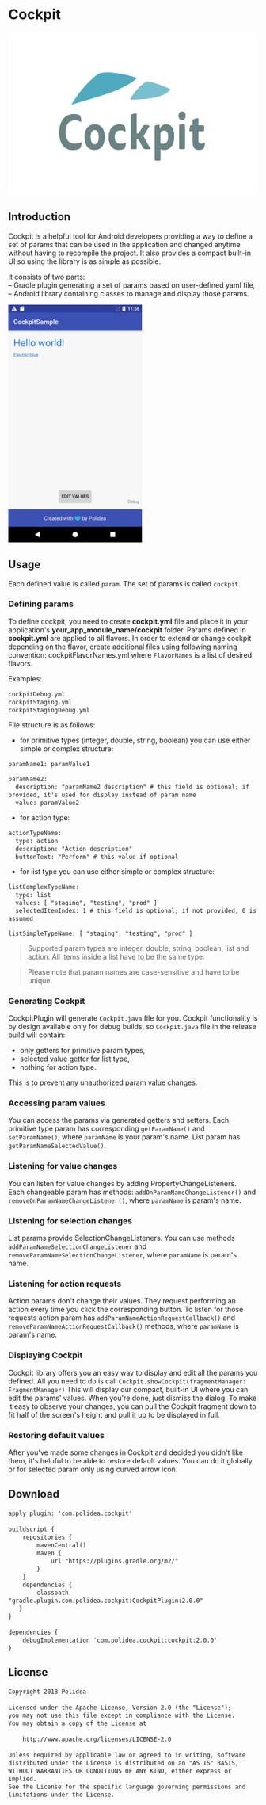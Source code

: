 # Cockpit
<p align="center">
    <img src="https://github.com/Polidea/Cockpit/blob/master/images/Cockpit_logo.jpg" width="594" height="328">
</p>

## Introduction

Cockpit is a helpful tool for Android developers providing a way to define a set of params that can be used in the application and changed anytime without having to recompile the project. It also provides a compact built-in UI so using the library is as simple as possible.

It consists of two parts:  
– Gradle plugin generating a set of params based on user-defined yaml file,  
– Android library containing classes to manage and display those params.

<img src="https://github.com/Polidea/Cockpit/blob/master/images/cockpit-2.gif" width="270" height="480">

## Usage
Each defined value is called `param`. The set of params is called `cockpit`.

### Defining params
To define cockpit, you need to create **cockpit.yml** file and place it in your application's **your_app_module_name/cockpit** folder. Params defined in **cockpit.yml** are applied to all flavors. In order to extend or change cockpit depending on the flavor, create additional files using following naming convention:
cockpitFlavorNames.yml where `FlavorNames` is a list of desired flavors.

Examples:
```
cockpitDebug.yml
cockpitStaging.yml
cockpitStagingDebug.yml
```

File structure is as follows:

- for primitive types (integer, double, string, boolean) you can use either simple or complex structure:
```
paramName1: paramValue1
```
```
paramName2:
  description: "paramName2 description" # this field is optional; if provided, it's used for display instead of param name
  value: paramValue2
```

- for action type:
```
actionTypeName:
  type: action
  description: "Action description"
  buttonText: "Perform" # this value if optional
```

- for list type you can use either simple or complex structure:
```
listComplexTypeName:
  type: list
  values: [ "staging", "testing", "prod" ]
  selectedItemIndex: 1 # this field is optional; if not provided, 0 is assumed
```

```
listSimpleTypeName: [ "staging", "testing", "prod" ]
```

> Supported param types are integer, double, string, boolean, list and action. All items inside a list have to be the same type.

> Please note that param names are case-sensitive and have to be unique.

### Generating Cockpit

CockpitPlugin will generate `Cockpit.java` file for you. 
Cockpit functionality is by design available only for debug builds, so `Cockpit.java` file in the release build will contain:
- only getters for primitive param types,
- selected value getter for list type,
- nothing for action type.

This is to prevent any unauthorized param value changes.

### Accessing param values
You can access the params via generated getters and setters. Each primitive type param has corresponding `getParamName()` and `setParamName()`, where `paramName` is your param's name. List param has `getParamNameSelectedValue()`.

### Listening for value changes
You can listen for value changes by adding PropertyChangeListeners.\
Each changeable param has methods: `addOnParamNameChangeListener()` and `removeOnParamNameChangeListener()`, where `paramName` is param's name.

### Listening for selection changes
List params provide SelectionChangeListeners. You can use methods `addParamNameSelectionChangeListener` and `removeParamNameSelectionChangeListener`, where `paramName` is param's name.

### Listening for action requests
Action params don't change their values. They request performing an action every time you click the corresponding button.
To listen for those requests action param has `addParamNameActionRequestCallback()` and `removeParamNameActionRequestCallback()` methods, where `paramName` is param's name.

### Displaying Cockpit
Cockpit library offers you an easy way to display and edit all the params you defined. All you need to do is call
`Cockpit.showCockpit(fragmentManager: FragmentManager)`
This will display our compact, built-in UI where you can edit the params' values. When you're done, just dismiss the dialog. To make it easy to observe your changes, you can pull the Cockpit fragment down to fit half of the screen's height and pull it up to be displayed in full.

### Restoring default values
After you've made some changes in Cockpit and decided you didn't like them, it's helpful to be able to restore default values. You can do it globally or for selected param only using curved arrow icon.

## Download
```
apply plugin: 'com.polidea.cockpit'  

buildscript {  
    repositories {
        mavenCentral()  
        maven {  
            url "https://plugins.gradle.org/m2/"
        }
    }  
    dependencies {  
        classpath "gradle.plugin.com.polidea.cockpit:CockpitPlugin:2.0.0"  
   }  
}

dependencies {
    debugImplementation 'com.polidea.cockpit:cockpit:2.0.0'  
}
```
## License
```
Copyright 2018 Polidea

Licensed under the Apache License, Version 2.0 (the "License");
you may not use this file except in compliance with the License.
You may obtain a copy of the License at

    http://www.apache.org/licenses/LICENSE-2.0

Unless required by applicable law or agreed to in writing, software
distributed under the License is distributed on an "AS IS" BASIS,
WITHOUT WARRANTIES OR CONDITIONS OF ANY KIND, either express or implied.
See the License for the specific language governing permissions and
limitations under the License.
```
